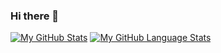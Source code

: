 ### Hi there 👋

<!--
**shharyaaa/shharyaaa** is a ✨ _special_ ✨ repository because its `README.md` (this file) appears on your GitHub profile.

Here are some ideas to get you started:

- 🔭 I’m currently working on ...
- 🌱 I’m currently learning ...
- 👯 I’m looking to collaborate on ...
- 🤔 I’m looking for help with ...
- 💬 Ask me about ...
- 📫 How to reach me: ...
- 😄 Pronouns: ...
- ⚡ Fun fact: ...
-->
[![My GitHub Stats](https://github-readme-stats.vercel.app/api/?username=shharyaaa&count_private=true&theme=tokyonight&showicons=true)]()
[![My GitHub Language Stats](https://github-readme-stats.vercel.app/api/top-langs/?username=shharyaaa&langs_count=5&theme=tokyonight)]()


